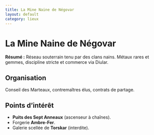 ```yaml
---
title: La Mine Naine de Négovar
layout: default
category: lieux
---
```

# La Mine Naine de Négovar

**Résumé :** Réseau souterrain tenu par des clans nains. Métaux rares et gemmes, discipline stricte et commerce via Diular.

## Organisation
Conseil des Marteaux, contremaîtres élus, contrats de partage.

## Points d’intérêt
- **Puits des Sept Anneaux** (ascenseur à chaînes).
- Forgerie **Ambre-Fer**.
- Galerie scellée de **Torskar** (interdite).

